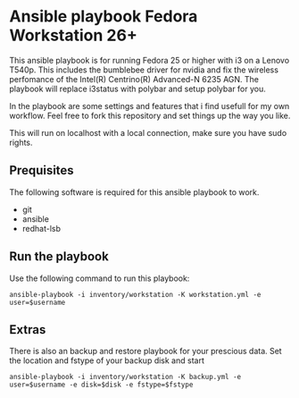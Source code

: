 # Ansible playbook Fedora Workstation 26+

This ansible playbook is for running Fedora 25 or higher with i3 on a Lenovo T540p.
This includes the bumblebee driver for nvidia and fix the wireless perfomance of the Intel(R) Centrino(R) Advanced-N 6235 AGN.
The playbook will replace i3status with polybar and setup polybar for you.

In the playbook are some settings and features that i find usefull for my own workflow.
Feel free to fork this repository and set things up the way you like.

This will run on localhost with a local connection, make sure you have sudo rights.

## Prequisites

The following software is required for this ansible playbook to work.

- git
- ansible
- redhat-lsb

## Run the playbook

Use the following command to run this playbook:

`ansible-playbook -i inventory/workstation -K workstation.yml -e user=$username`

## Extras

There is also an backup and restore playbook for your prescious data.
Set the location and fstype of your backup disk and start

`ansible-playbook -i inventory/workstation -K backup.yml -e user=$username -e disk=$disk -e fstype=$fstype`
